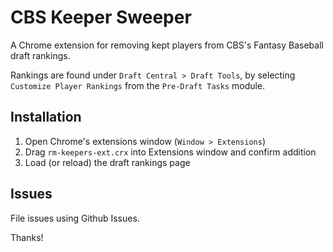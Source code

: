 # CBS Keeper Sweeper

A Chrome extension for removing kept players from CBS's Fantasy Baseball draft rankings.

Rankings are found under `Draft Central > Draft Tools`,
by selecting `Customize Player Rankings`
from the `Pre-Draft Tasks` module.

## Installation

1. Open Chrome's extensions window (`Window > Extensions`)
2. Drag `rm-keepers-ext.crx` into Extensions window and confirm addition
3. Load (or reload) the draft rankings page

## Issues

File issues using Github Issues.

Thanks!